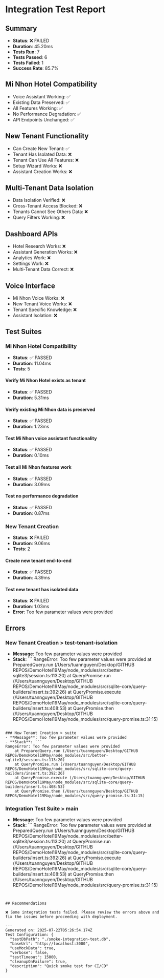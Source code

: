 
# Integration Test Report

## Summary
- **Status**: ❌ FAILED
- **Duration**: 45.20ms
- **Tests Run**: 7
- **Tests Passed**: 6
- **Tests Failed**: 1
- **Success Rate**: 85.7%

## Mi Nhon Hotel Compatibility
- Voice Assistant Working: ✅
- Existing Data Preserved: ✅
- All Features Working: ✅
- No Performance Degradation: ✅
- API Endpoints Unchanged: ✅

## New Tenant Functionality
- Can Create New Tenant: ✅
- Tenant Has Isolated Data: ❌
- Tenant Can Use All Features: ❌
- Setup Wizard Works: ❌
- Assistant Creation Works: ❌

## Multi-Tenant Data Isolation
- Data Isolation Verified: ❌
- Cross-Tenant Access Blocked: ❌
- Tenants Cannot See Others Data: ❌
- Query Filters Working: ❌

## Dashboard APIs
- Hotel Research Works: ❌
- Assistant Generation Works: ❌
- Analytics Work: ❌
- Settings Work: ❌
- Multi-Tenant Data Correct: ❌

## Voice Interface
- Mi Nhon Voice Works: ❌
- New Tenant Voice Works: ❌
- Tenant Specific Knowledge: ❌
- Assistant Isolation: ❌

## Test Suites


### Mi Nhon Hotel Compatibility
- **Status**: ✅ PASSED
- **Duration**: 11.04ms
- **Tests**: 5


#### Verify Mi Nhon Hotel exists as tenant
- **Status**: ✅ PASSED
- **Duration**: 5.31ms


#### Verify existing Mi Nhon data is preserved
- **Status**: ✅ PASSED
- **Duration**: 1.23ms


#### Test Mi Nhon voice assistant functionality
- **Status**: ✅ PASSED
- **Duration**: 0.10ms


#### Test all Mi Nhon features work
- **Status**: ✅ PASSED
- **Duration**: 3.09ms


#### Test no performance degradation
- **Status**: ✅ PASSED
- **Duration**: 0.87ms



### New Tenant Creation
- **Status**: ❌ FAILED
- **Duration**: 9.06ms
- **Tests**: 2


#### Create new tenant end-to-end
- **Status**: ✅ PASSED
- **Duration**: 4.39ms


#### Test new tenant has isolated data
- **Status**: ❌ FAILED
- **Duration**: 1.03ms
- **Error**: Too few parameter values were provided



## Errors


### New Tenant Creation > test-tenant-isolation
- **Message**: Too few parameter values were provided
- **Stack**: ```
RangeError: Too few parameter values were provided
    at PreparedQuery.run (/Users/tuannguyen/Desktop/GITHUB REPOS/DemoHotel19May/node_modules/src/better-sqlite3/session.ts:113:20)
    at QueryPromise.run (/Users/tuannguyen/Desktop/GITHUB REPOS/DemoHotel19May/node_modules/src/sqlite-core/query-builders/insert.ts:392:26)
    at QueryPromise.execute (/Users/tuannguyen/Desktop/GITHUB REPOS/DemoHotel19May/node_modules/src/sqlite-core/query-builders/insert.ts:408:53)
    at QueryPromise.then (/Users/tuannguyen/Desktop/GITHUB REPOS/DemoHotel19May/node_modules/src/query-promise.ts:31:15)
```

### New Tenant Creation > suite
- **Message**: Too few parameter values were provided
- **Stack**: ```
RangeError: Too few parameter values were provided
    at PreparedQuery.run (/Users/tuannguyen/Desktop/GITHUB REPOS/DemoHotel19May/node_modules/src/better-sqlite3/session.ts:113:20)
    at QueryPromise.run (/Users/tuannguyen/Desktop/GITHUB REPOS/DemoHotel19May/node_modules/src/sqlite-core/query-builders/insert.ts:392:26)
    at QueryPromise.execute (/Users/tuannguyen/Desktop/GITHUB REPOS/DemoHotel19May/node_modules/src/sqlite-core/query-builders/insert.ts:408:53)
    at QueryPromise.then (/Users/tuannguyen/Desktop/GITHUB REPOS/DemoHotel19May/node_modules/src/query-promise.ts:31:15)
```

### Integration Test Suite > main
- **Message**: Too few parameter values were provided
- **Stack**: ```
RangeError: Too few parameter values were provided
    at PreparedQuery.run (/Users/tuannguyen/Desktop/GITHUB REPOS/DemoHotel19May/node_modules/src/better-sqlite3/session.ts:113:20)
    at QueryPromise.run (/Users/tuannguyen/Desktop/GITHUB REPOS/DemoHotel19May/node_modules/src/sqlite-core/query-builders/insert.ts:392:26)
    at QueryPromise.execute (/Users/tuannguyen/Desktop/GITHUB REPOS/DemoHotel19May/node_modules/src/sqlite-core/query-builders/insert.ts:408:53)
    at QueryPromise.then (/Users/tuannguyen/Desktop/GITHUB REPOS/DemoHotel19May/node_modules/src/query-promise.ts:31:15)
```


## Recommendations

❌ Some integration tests failed. Please review the errors above and fix the issues before proceeding with deployment.

---
Generated on: 2025-07-22T05:26:54.174Z
Test Configuration: {
  "testDbPath": "./smoke-integration-test.db",
  "baseUrl": "http://localhost:3000",
  "useMockData": true,
  "verbose": false,
  "testTimeout": 15000,
  "cleanupOnFailure": true,
  "description": "Quick smoke test for CI/CD"
}
